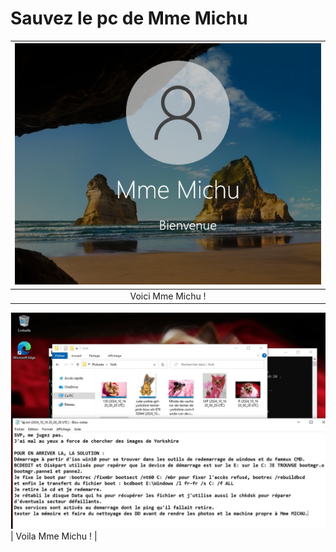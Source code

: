 # Sauvez le pc de Mme Michu

| ![bvm](Mme-Michu.images/bvm.jpg) |
|:----------------------------:|
| Voici Mme Michu !      |
![ok-cr](Mme-Michu.images/ok-cr.jpg)
| Voila Mme Michu !      |

